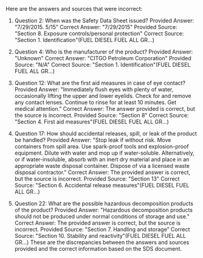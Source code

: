 Here are the answers and sources that were incorrect:

1. Question 2: When was the Safety Data Sheet issued?
Provided Answer: "7/29/2015. 5/15"
Correct Answer: "7/29/2015"
Provided Source: "Section 8. Exposure controls/personal protection"
Correct Source: "Section 1. Identification"​(FUEL DIESEL FUEL ALL GR…)

2. Question 4: Who is the manufacturer of the product?
Provided Answer: "Unknown"
Correct Answer: "CITGO Petroleum Corporation"
Provided Source: "N/A"
Correct Source: "Section 1. Identification"​(FUEL DIESEL FUEL ALL GR…)

3. Question 12: What are the first aid measures in case of eye contact?
Provided Answer: "Immediately flush eyes with plenty of water, occasionally lifting the upper and lower eyelids. Check for and remove any contact lenses. Continue to rinse for at least 10 minutes. Get medical attention."
Correct Answer: The answer provided is correct, but the source is incorrect.
Provided Source: "Section 8"
Correct Source: "Section 4. First aid measures"​(FUEL DIESEL FUEL ALL GR…)

4. Question 17: How should accidental releases, spill, or leak of the product be handled?
Provided Answer: "Stop leak if without risk. Move containers from spill area. Use spark-proof tools and explosion-proof equipment. Dilute with water and mop up if water-soluble. Alternatively, or if water-insoluble, absorb with an inert dry material and place in an appropriate waste disposal container. Dispose of via a licensed waste disposal contractor."
Correct Answer: The provided answer is correct, but the source is incorrect.
Provided Source: "Section 13"
Correct Source: "Section 6. Accidental release measures"​(FUEL DIESEL FUEL ALL GR…)

5. Question 22: What are the possible hazardous decomposition products of the product?
Provided Answer: "Hazardous decomposition products should not be produced under normal conditions of storage and use."
Correct Answer: The provided answer is correct, but the source is incorrect.
Provided Source: "Section 7. Handling and storage"
Correct Source: "Section 10. Stability and reactivity"​(FUEL DIESEL FUEL ALL GR…)
These are the discrepancies between the answers and sources provided and the correct information based on the SDS document.